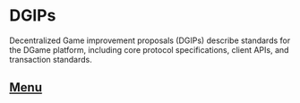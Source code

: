 # DGIPs

Decentralized Game improvement proposals (DGIPs) describe standards for the DGame platform, including core protocol specifications, client APIs, and transaction standards.

## [Menu](DGIPS/menu.md)
